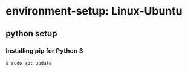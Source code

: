 # environment-setup: Linux-Ubuntu

## python setup

### Installing pip for Python 3
<code>$ sudo apt update</code>

